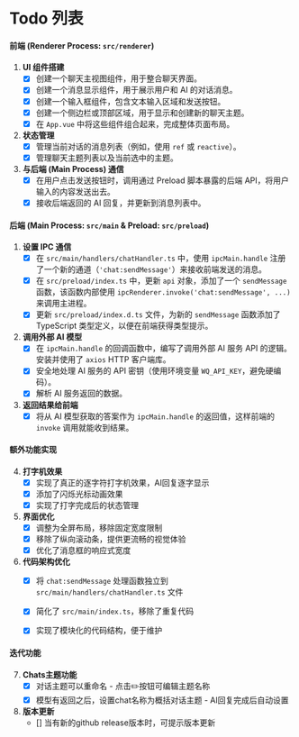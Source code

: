 # Todo 列表

#### 前端 (Renderer Process: `src/renderer`)

1.  **UI 组件搭建**
    *   [x] 创建一个聊天主视图组件，用于整合聊天界面。
    *   [x] 创建一个消息显示组件，用于展示用户和 AI 的对话消息。
    *   [x] 创建一个输入框组件，包含文本输入区域和发送按钮。
    *   [x] 创建一个侧边栏或顶部区域，用于显示和创建新的聊天主题。
    *   [x] 在 `App.vue` 中将这些组件组合起来，完成整体页面布局。

2.  **状态管理**
    *   [x] 管理当前对话的消息列表（例如，使用 `ref` 或 `reactive`）。
    *   [x] 管理聊天主题列表以及当前选中的主题。

3.  **与后端 (Main Process) 通信**
    *   [x] 在用户点击发送按钮时，调用通过 Preload 脚本暴露的后端 API，将用户输入的内容发送出去。
    *   [x] 接收后端返回的 AI 回复，并更新到消息列表中。

#### 后端 (Main Process: `src/main` & Preload: `src/preload`)

1.  **设置 IPC 通信**
    *   [x] 在 `src/main/handlers/chatHandler.ts` 中，使用 `ipcMain.handle` 注册了一个新的通道（`'chat:sendMessage'`）来接收前端发送的消息。
    *   [x] 在 `src/preload/index.ts` 中，更新 `api` 对象，添加了一个 `sendMessage` 函数，该函数内部使用 `ipcRenderer.invoke('chat:sendMessage', ...)` 来调用主进程。
    *   [x] 更新 `src/preload/index.d.ts` 文件，为新的 `sendMessage` 函数添加了 TypeScript 类型定义，以便在前端获得类型提示。

2.  **调用外部 AI 模型**
    *   [x] 在 `ipcMain.handle` 的回调函数中，编写了调用外部 AI 服务 API 的逻辑。安装并使用了 `axios` HTTP 客户端库。
    *   [x] 安全地处理 AI 服务的 API 密钥（使用环境变量 `WQ_API_KEY`，避免硬编码）。
    *   [x] 解析 AI 服务返回的数据。

3.  **返回结果给前端**
    *   [x] 将从 AI 模型获取的答案作为 `ipcMain.handle` 的返回值，这样前端的 `invoke` 调用就能收到结果。

#### 额外功能实现

4.  **打字机效果**
    *   [x] 实现了真正的逐字符打字机效果，AI回复逐字显示
    *   [x] 添加了闪烁光标动画效果
    *   [x] 实现了打字完成后的状态管理

5.  **界面优化**
    *   [x] 调整为全屏布局，移除固定宽度限制
    *   [x] 移除了纵向滚动条，提供更流畅的视觉体验
    *   [x] 优化了消息框的响应式宽度

6.  **代码架构优化**
    *   [x] 将 `chat:sendMessage` 处理函数独立到 `src/main/handlers/chatHandler.ts` 文件
    *   [x] 简化了 `src/main/index.ts`，移除了重复代码
    *   [x] 实现了模块化的代码结构，便于维护


#### 迭代功能

7. **Chats主题功能**
    *   [x] 对话主题可以重命名 - 点击✏️按钮可编辑主题名称
    *   [x] 模型有返回之后，设置chat名称为概括对话主题 - AI回复完成后自动设置

8. **版本更新**
    *   [] 当有新的github release版本时，可提示版本更新
